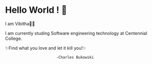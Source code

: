 # Hello World ! 👋
I am Vibitha🌸🦋


I am currently studing Software engineering technology at Centennial College.




✨Find what you love and let it kill you!✨
                         

                           -Charles Bukowski
